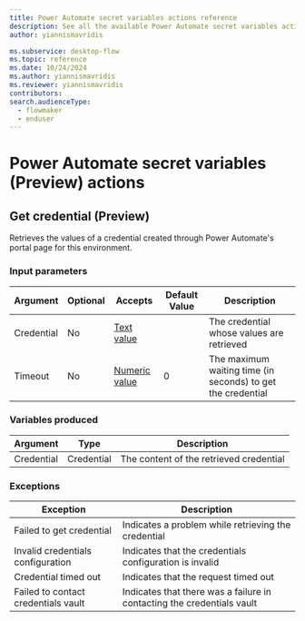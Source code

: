 ```yaml
---
title: Power Automate secret variables actions reference
description: See all the available Power Automate secret variables actions.
author: yiannismavridis

ms.subservice: desktop-flow
ms.topic: reference
ms.date: 10/24/2024
ms.author: yiannismavridis
ms.reviewer: yiannismavridis
contributors:
search.audienceType: 
  - flowmaker
  - enduser
---
```


# Power Automate secret variables (Preview) actions

## <a name="getcredentialaction"></a> Get credential (Preview)

Retrieves the values of a credential created through Power Automate's portal page for this environment.

### Input parameters

|Argument|Optional|Accepts|Default Value|Description|
|-----|-----|-----|-----|-----|
|Credential|No|[Text value](../variable-data-types.md#text-value)||The credential whose values are retrieved|
|Timeout|No|[Numeric value](../variable-data-types.md#numeric-value)|0|The maximum waiting time (in seconds) to get the credential|

### Variables produced

|Argument|Type|Description|
|-----|-----|-----|
|Credential|Credential|The content of the retrieved credential|

### <a name="getcredentialaction_onerror"></a> Exceptions

|Exception|Description|
|-----|-----|
|Failed to get credential|Indicates a problem while retrieving the credential|
|Invalid credentials configuration|Indicates that the credentials configuration is invalid|
|Credential timed out|Indicates that the request timed out|
|Failed to contact credentials vault|Indicates that there was a failure in contacting the credentials vault|
